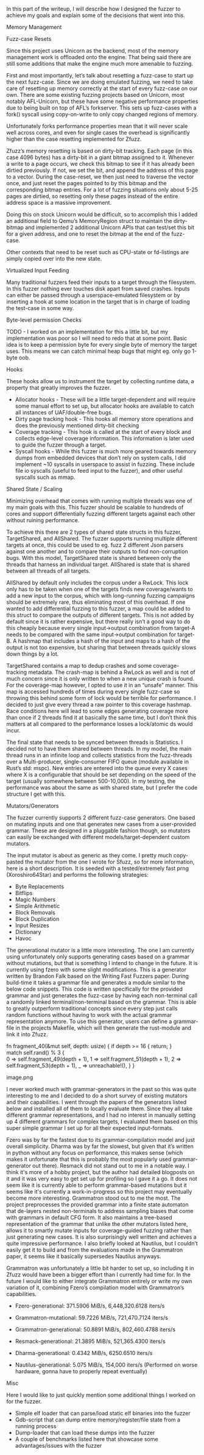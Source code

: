 In this part of the writeup, I will describe how I designed the fuzzer to achieve my goals and explain some of the decisions that went into this.

Memory Management

Fuzz-case Resets

Since this project uses Unicorn as the backend, most of the memory management work is offloaded onto the engine. That being said there are still some additions that make the engine much more amenable to fuzzing.

First and most importantly, let’s talk about resetting a fuzz-case to start up the next fuzz-case. Since we are doing emulated fuzzing, we need to take care of resetting up memory correctly at the start of every fuzz-case on our own. There are some existing fuzzing projects based on Unicorn, most notably AFL-Unicorn, but these have some negative performance properties due to being built on top of AFL’s forkserver. This sets up fuzz-cases with a fork()  syscall using copy-on-write to only copy changed regions of memory.

Unfortunately forks performance properties mean that it will never scale well across cores, and even for single cases the overhead is significantly higher than the case resetting implemented for Zfuzz. 

Zfuzz’s memory resetting is based on dirty-bit tracking. Each page (in this case 4096 bytes) has a dirty-bit in a giant bitmap assigned to it. Whenever a write to a page occurs, we check this bitmap to see if it has already been dirtied previously. If not, we set the bit, and append the address of this page to a vector. During the case-reset, we then just need to traverse the vector once, and just reset the pages pointed to by this bitmap and the corresponding bitmap entries. For a lot of fuzzing situations only about 5-25 pages are dirtied, so resetting only these pages instead of the entire address space is a massive improvement.

Doing this on stock Unicorn would be difficult, so to accomplish this I added an additional field to Qemu’s MemoryRegion struct to maintain the dirty-bitmap and implemented 2 additional Unicorn APIs that can test/set this bit for a given address, and one to reset the bitmap at the end of the fuzz-case. 

Other contexts that need to be reset such as CPU-state or fd-listings are simply copied over into the new state.

Virtualized Input Feeding

Many traditional fuzzers feed their inputs to a target through the filesystem. In this fuzzer nothing ever touches disk apart from saved crashes. Inputs can either be passed through a userspace-emulated filesystem or by inserting a hook at some location in the target that is in charge of loading the test-case in some way.

Byte-level permission Checks

TODO - I worked on an implementation for this a little bit, but my implementation was poor so I will need to redo that at some point. Basic idea is to keep a permission byte for every single byte of memory the target uses. This means we can catch minimal heap bugs that might eg. only go 1-byte oob.

Hooks

These hooks allow us to instrument the target by collecting runtime data, a property that greatly improves the fuzzer. 

* Allocator hooks - These will be a little target-dependent and will require some manual effort to set up, but allocator hooks are available to catch all instances of UAF/double-free bugs.
* Dirty page tracking hook - This hooks all memory store operations and does the previously mentioned dirty-bit checking
* Coverage tracking - This hook is called at the start of every block and collects edge-level coverage information. This information is later used to guide the fuzzer through a target.
* Syscall hooks - While this fuzzer is much more geared towards memory dumps from embedded devices that don’t rely on system calls, I did implement ~10 syscalls in userspace to assist in fuzzing. These include file io syscalls (useful to feed input to the fuzzer), and other useful syscalls such as mmap.

Shared State / Scaling

Minimizing overhead that comes with running multiple threads was one of my main goals with this. This fuzzer should be scalable to hundreds of cores and support differentially fuzzing different targets against each other without ruining performance.

To achieve this there are 2 types of shared state structs in this fuzzer, TargetShared, and AllShared. The fuzzer supports running multiple different targets at once, this could be used to eg. fuzz 2 different Json parsers against one another and to compare their outputs to find non-corruption bugs. With this model, TargetShared state is shared between only the threads that harness an individual target. AllShared is state that is shared between all threads of all targets. 

AllShared by default only includes the corpus under a RwLock. This lock only has to be taken when one of the targets finds new coverage/wants to add a new input to the corpus, which with long-running fuzzing campaigns should be extremely rare, thus eliminating most of this overhead. If one wanted to add differential fuzzing to this fuzzer, a map could be added to this struct to compare the outputs of different targets. This is not added by default since it is rather expensive, but there really isn’t a good way to do this cheaply because every single input→output combination from target-A needs to be compared with the same input→output combination for target-B. A hashmap that includes a hash of the input and maps to a hash of the output is not too expensive, but sharing that between threads quickly slows down things by a lot.

TargetShared contains a map to dedup crashes and some coverage-tracking metadata. The crash-map is behind a RwLock as well and is not of much concern since it is only written to when a new unique crash is found. For the coverage-map however, I opted to use it in an “unsafe” manner. This map is accessed hundreds of times during every single fuzz-case so throwing this behind some form of lock would be terrible for performance. I decided to just give every thread a raw pointer to this coverage hashmap. Race conditions here will lead to some edges generating coverage more than once if 2 threads find it at basically the same time, but I don’t think this matters at all compared to the performance losses a lock/atomic ds would incur.

The final state that needs to be synced between threads is Statistics. I decided not to have them shared between threads. In my model, the main thread runs in an infinite loop and collects statistics from the fuzz-threads over a Multi-producer, single-consumer FIFO queue (module available in Rust’s std: mspc). New entries are entered into the queue every X cases where X is a configurable that should be set depending on the speed of the target (usually somewhere between 500-10,000). In my testing, the performance was about the same as with shared state, but I prefer the code structure I get with this.

Mutators/Generators

The fuzzer currently supports 2 different fuzz-case generators. One based on mutating inputs and one that generates new cases from a user-provided grammar. These are designed in a pluggable fashion though, so mutators can easily be exchanged with different models/target-dependent custom mutators.

The input mutator is about as generic as they come. I pretty much copy-pasted the mutator from the one I wrote for Sfuzz, so for more information, here is a short description. It is seeded with a tested/extremely fast prng (Xoroshiro64Star) and performs the following strategies:

* Byte Replacements
* Bitflips
* Magic Numbers
* Simple Arithmetic
* Block Removals
* Block Duplication
* Input Resizes
* Dictionary
* Havoc

The generational mutator is a little more interesting. The one I am currently using unfortunately only supports generating cases based on a grammar without mutations, but that is something I intend to change in the future. It is currently using fzero with some slight modifications. This is a generator written by Brandon Falk based on the Writing Fast Fuzzers paper. During build-time it takes a grammar file and generates a module similar to the below code snippets. This code is written specifically for the provided grammar and just generates the fuzz-case by having each non-terminal call a randomly linked terminal/non-terminal based on the grammar. This is able to greatly outperform traditional concepts since every step just calls random functions without having to work with the actual grammar representation anymore. To use this generator, users can define a grammar-file in the projects Makefile, which will then generate the rust-module and link it into Zfuzz. 

fn fragment_40(&mut self, depth: usize) {
    if depth >= 16 { return; }     
    match self.rand() % 3 {         
        0 => self.fragment_49(depth + 1),
        1 => self.fragment_51(depth + 1),
        2 => self.fragment_53(depth + 1),
        _ => unreachable!(),
    }
}

image.png

I never worked much with grammar-generators in the past so this was quite interesting to me and I decided to do a short survey of existing mutators and their capabilities. I went through the papers of the generators listed below and installed all of them to locally evaluate them. Since they all take different grammar representations, and I had no interest in manually setting up 4 different grammars for complex targets, I evaluated them based on this super simple grammar I set up for all their expected input-formats.

Fzero was by far the fastest due to its grammar-compilation model and just overall simplicity. Dharma was by far the slowest, but given that it’s written in python without any focus on performance, this makes sense (which makes it unfortunate that this is probably the most popularly used grammar-generator out there). Resmack did not stand out to me in a notable way. I think it's more of a hobby project, but the author had detailed blogposts on it and it was very easy to get set up for profiling so I gave it a go. It does not seem like it is currently able to perform grammar-based mutations but it seems like it's currently a work-in-progress so this project may eventually become more interesting. Grammatron stood out to me the most. The project preprocesses the provided grammar into a finite state automaton that de-layers nested non-terminals to address sampling biases that come with grammars in default CFG form. It also maintains a tree-based representation of the grammar that unlike the other mutators listed here, allows it to smartly mutate inputs for coverage-guided fuzzing rather than just generating new cases. It is also surprisingly well written and achieves a quite impressive performance. I also briefly looked at Nautilus, but I couldn’t easily get it to build and from the evaluations made in the Grammatron paper, it seems like it basically supersedes Nautilus anyways.

Grammatron was unfortunately a little bit harder to set up, so including it in Zfuzz would have been a bigger effort than I currently had time for. In the future I would like to either integrate Grammatron entirely or write my own variation of it, combining Fzero’s compilation model with Grammatron’s capabilities.

* Fzero-generational:             371.5906 MiB/s, 6,448,320.6128 iters/s 
* Grammatron-mutational:      59.7226 MiB/s,   721,470.7124 iters/s 
* Grammatron-generational:   50.8891 MiB/s,   802,460.4788 iters/s 
* Resmack-generational:         21.3895 MiB/s,   521,365.4300 iters/s 
* Dharma-generational:            0.4342 MiB/s,      6250.6510 iters/s 

* Nautilus-generational:    5.075 MiB/s,  154,000 iters/s (Performed on worse hardware, gonna have to properly repeat eventually)

Misc

Here I would like to just quickly mention some additional things I worked on for the fuzzer.

* Simple elf loader that can parse/load static elf binaries into the fuzzer
* Gdb-script that can dump entire memory/register/file state from a running process
* Dump-loader that can load these dumps into the fuzzer
* A couple of benchmarks listed here that showcase some advantages/issues with the fuzzer


